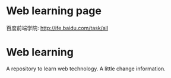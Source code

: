 # Web learning page
百度前端学院: http://ife.baidu.com/task/all

# Web learning
A repository to learn web technology.
A little change information.
